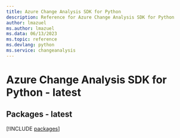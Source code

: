 ```yaml
---
title: Azure Change Analysis SDK for Python
description: Reference for Azure Change Analysis SDK for Python
author: lmazuel
ms.author: lmazuel
ms.data: 06/13/2023
ms.topic: reference
ms.devlang: python
ms.service: changeanalysis
---
```

# Azure Change Analysis SDK for Python - latest
## Packages - latest
[!INCLUDE [packages](change-analysis-index.md)]